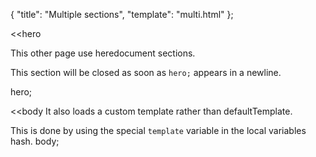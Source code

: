 { "title": "Multiple sections", "template": "multi.html" };

<<hero

This other page use heredocument sections.

This section will be closed as soon as `hero;` appears in a newline.

hero;

<<body
It also loads a custom template rather than defaultTemplate.

This is done by using the special `template` variable in the local variables hash.
body;

